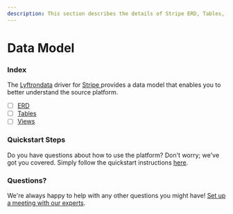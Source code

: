 ```yaml
---
description: This section describes the details of Stripe ERD, Tables, and Views.
---
```


# Data Model

### Index

The  [Lyftrondata](https://www.lyftrondata.com/) driver for [Stripe](https://www.lyftrondata.com/integration/stripe/)[ ](https://www.lyftrondata.com/integration/stripe/)provides a data model that enables you to better understand the source platform.

* [ ] [ERD](../../../commerce-analytics/stripe/data-model/erd.md)
* [ ] [Tables](../../../commerce-analytics/stripe/data-model/tables.md)
* [ ] [Views](../../../commerce-analytics/stripe/data-model/views.md)

### Quickstart Steps

Do you have questions about how to use the platform? Don't worry; we've got you covered. Simply follow the quickstart instructions [here](../../../../quickstart-steps.md).

### Questions? <a href="#questions" id="questions"></a>

We're always happy to help with any other questions you might have! [Set up a meeting with our experts](https://www.lyftrondata.com/book-a-meeting/).

